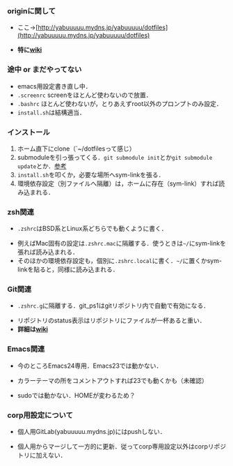 ### originに関して
* ここ→[http://yabuuuuu.mydns.jp/yabuuuuu/dotfiles](http://yabuuuuu.mydns.jp/yabuuuuu/dotfiles)
 - **特に[wiki](http://yabuuuuu.mydns.jp/yabuuuuu/dotfiles/wikis/home)**

### 途中 or まだやってない
* emacs用設定書き直し中．
* `.screenrc` screenをほとんど使わないので放置．
* `.bashrc` ほとんど使わないが，とりあえずroot以外のプロンプトのみ設定．
* `install.sh`は結構適当．

### インストール
1. ホーム直下にclone（`~/dotfilesって感じ）
1. submoduleを引っ張ってくる．`git submodule init`とか`git submodule update`とか．[参考](http://git-scm.com/book/ja/Git-%E3%81%AE%E3%81%95%E3%81%BE%E3%81%96%E3%81%BE%E3%81%AA%E3%83%84%E3%83%BC%E3%83%AB-%E3%82%B5%E3%83%96%E3%83%A2%E3%82%B8%E3%83%A5%E3%83%BC%E3%83%AB)
1. `install.sh`を叩くか，必要な場所へsym-linkを張る．
1. 環境依存設定（別ファイルへ隔離）は，ホームに存在（sym-link）すれば読み込まれる．

### zsh関連
* `.zshrc`はBSD系とLinux系どちらでも動くように書く．
 - 例えばMac固有の設定は`.zshrc.mac`に隔離する．使うときは`~/`にsym-linkを張れば読み込まれる．
 - そのほかの環境依存設定も，個別に`.zshrc.local`に書く．`~/`に置くかsym-linkを貼ると，同様に読み込まれる．

### Git関連
* `.zshrc.g`に隔離する．git_ps1はgitリポジトリ内で自動で有効になる．
 - リポジトリのstatus表示はリポジトリにファイルが一杯あると重い．
 - **詳細は[wiki](http://yabuuuuu.mydns.jp/yabuuuuu/dotfiles/wikis/home)**

### Emacs関連
* 今のところEmacs24専用．Emacs23では動かない．
 - カラーテーマの所をコメントアウトすれば23でも動くかも（未確認）
* sudoでは動かない．HOMEが変わるため？

### corp用設定について
* 個人用GitLab(yabuuuuu.mydns.jp)にはpushしない．
 - 個人用からマージして一方的に更新．従ってcorp専用設定以外はcorpリポジトリに加えない．

